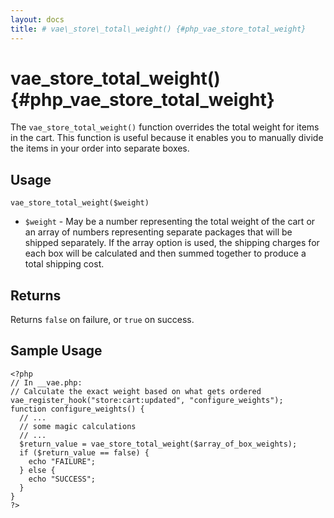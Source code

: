```yaml
---
layout: docs
title: # vae\_store\_total\_weight() {#php_vae_store_total_weight}
---
```


# vae\_store\_total\_weight() {#php_vae_store_total_weight}

The `vae_store_total_weight()` function overrides the total weight for
items in the cart. This function is useful because it enables you to
manually divide the items in your order into separate boxes.

## Usage

`vae_store_total_weight($weight)`

-   `$weight` - May be a number representing the total weight of the
    cart or an array of numbers representing separate packages that will
    be shipped separately. If the array option is used, the shipping
    charges for each box will be calculated and then summed together to
    produce a total shipping cost.

## Returns

Returns `false` on failure, or `true` on success.

## Sample Usage

    <?php
    // In __vae.php:
    // Calculate the exact weight based on what gets ordered
    vae_register_hook("store:cart:updated", "configure_weights");
    function configure_weights() {
      // ...
      // some magic calculations
      // ...
      $return_value = vae_store_total_weight($array_of_box_weights); 
      if ($return_value == false) {
        echo "FAILURE";
      } else {
        echo "SUCCESS";
      }
    }
    ?>
